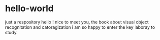 # hello-world
just a respository
hello ! nice to meet you, the book about visual object recognitation and catoragization
i am so happy to enter the key laboray to study.
